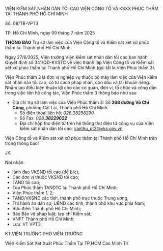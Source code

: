 VIỆN KIỂM SÁT NHÂN DÂN TỐI CAO
VIỆN CÔNG TỔ VÀ KSXX PHÚC THẨM
TẠI THÀNH PHỐ HỒ CHÍ MINH

Số: 08/TB-VPT3

TP. Hồ Chí Minh, ngày 09 tháng 7 năm 2025

**THÔNG BÁO**
Trụ sở làm việc của Viện Công tố và Kiểm sát xét xử phúc thẩm tại Thành phố Hồ Chí Minh.

Ngày 27/6/2025, Viện trưởng Viện kiểm sát nhân dân tối cao ban hành Quyết định số 341/QĐ-KVSTC về việc thành lập Viện Công tố và Kiểm sát xét xử phúc thẩm tại Thành phố Hồ Chí Minh (gọi tắt là Viện Phúc thẩm 3).

Viện Phúc thẩm 3 là đơn vị nghiệp vụ thuộc bộ máy làm việc của Viện kiểm sát nhân dân tối cao; có tư cách pháp nhân, con dấu và tài khoản riêng.
Nhằm tạo điều kiện thuận lợi cho các cơ quan, đơn vị, tổ chức và công dân trong việc liên hệ công tác, Viện Phúc thẩm 3 thông báo như sau:
- Địa chỉ trụ sở làm việc của Viện Phúc thẩm 3: Số **268 đường Võ Chí Công**, phường Cát Lái, Thành phố Hồ Chí Minh.
    - Số điện thoại liên hệ: *028*.*38298290.*
    - Số Fax: *028*.***38229622***
    - Địa chỉ hộp thư điện tử trên hệ thống thư điện tử công vụ của Viện kiểm sát nhân dân tối cao: vanthu_pt3@vks.gov.vn

Viện Công tố và Kiểm sát xét xử phúc thẩm tại Thành phố Hồ Chí Minh trân trọng thông báo!

<signature>JK</signature>

Noi nhận:

- lãnh đạo VKSND tối cao (đề b/c);
- Các đơn vị thuộc VKSND tối cao;
- TAND tối cao;
- Tòa Phúc thẩm TANDTC tại Thành phố Hồ Chí Minh;
- Viện Phúc thẩm 1, 2;
- TAND/VKSND các tỉnh, thành phố trực thuộc Trung ương;
- Thi hành án dân sự; UBND các tỉnh, thành phố khu vực phía Nam;
- Bưu điện Thành phố Hồ Chí Minh;
- Báo Bảo vệ pháp luật; tạp chí Kiểm sát;
- VNPT Thành phố Hồ Chí Minh;
- Lưu: VT VPT3.

KT.VIỆN TRƯỞNG
PHÓ VIỆN TRƯỞNG

<img>Viện Kiểm Sát Xét Xuất Phúc Thẩm Tại TP.HCM</img>
<signature>Cao Minh Trí</signature>